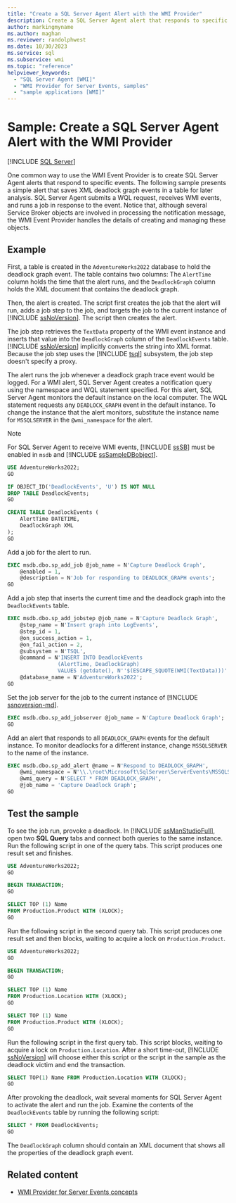 ```yaml
---
title: "Create a SQL Server Agent Alert with the WMI Provider"
description: Create a SQL Server Agent alert that responds to specific events. This simple alert saves XML deadlock graph events in a table for later analysis.
author: markingmyname
ms.author: maghan
ms.reviewer: randolphwest
ms.date: 10/30/2023
ms.service: sql
ms.subservice: wmi
ms.topic: "reference"
helpviewer_keywords:
  - "SQL Server Agent [WMI]"
  - "WMI Provider for Server Events, samples"
  - "sample applications [WMI]"
---
```

# Sample: Create a SQL Server Agent Alert with the WMI Provider

[!INCLUDE [SQL Server](../../includes/applies-to-version/sqlserver.md)]

One common way to use the WMI Event Provider is to create SQL Server Agent alerts that respond to specific events. The following sample presents a simple alert that saves XML deadlock graph events in a table for later analysis. SQL Server Agent submits a WQL request, receives WMI events, and runs a job in response to the event. Notice that, although several Service Broker objects are involved in processing the notification message, the WMI Event Provider handles the details of creating and managing these objects.

## Example

First, a table is created in the `AdventureWorks2022` database to hold the deadlock graph event. The table contains two columns: The `AlertTime` column holds the time that the alert runs, and the `DeadlockGraph` column holds the XML document that contains the deadlock graph.

Then, the alert is created. The script first creates the job that the alert will run, adds a job step to the job, and targets the job to the current instance of [!INCLUDE [ssNoVersion](../../includes/ssnoversion-md.md)]. The script then creates the alert.

The job step retrieves the `TextData` property of the WMI event instance and inserts that value into the `DeadlockGraph` column of the `DeadlockEvents` table. [!INCLUDE [ssNoVersion](../../includes/ssnoversion-md.md)] implicitly converts the string into XML format. Because the job step uses the [!INCLUDE [tsql](../../includes/tsql-md.md)] subsystem, the job step doesn't specify a proxy.

The alert runs the job whenever a deadlock graph trace event would be logged. For a WMI alert, SQL Server Agent creates a notification query using the namespace and WQL statement specified. For this alert, SQL Server Agent monitors the default instance on the local computer. The WQL statement requests any `DEADLOCK_GRAPH` event in the default instance. To change the instance that the alert monitors, substitute the instance name for `MSSQLSERVER` in the `@wmi_namespace` for the alert.

> [!NOTE]  
> For SQL Server Agent to receive WMI events, [!INCLUDE [ssSB](../../includes/sssb-md.md)] must be enabled in `msdb` and [!INCLUDE [ssSampleDBobject](../../includes/sssampledbobject-md.md)].

```sql
USE AdventureWorks2022;
GO

IF OBJECT_ID('DeadlockEvents', 'U') IS NOT NULL
DROP TABLE DeadlockEvents;
GO

CREATE TABLE DeadlockEvents (
    AlertTime DATETIME,
    DeadlockGraph XML
);
GO
```

Add a job for the alert to run.

```sql
EXEC msdb.dbo.sp_add_job @job_name = N'Capture Deadlock Graph',
    @enabled = 1,
    @description = N'Job for responding to DEADLOCK_GRAPH events';
GO
```

Add a job step that inserts the current time and the deadlock graph into the `DeadlockEvents` table.

```sql
EXEC msdb.dbo.sp_add_jobstep @job_name = N'Capture Deadlock Graph',
    @step_name = N'Insert graph into LogEvents',
    @step_id = 1,
    @on_success_action = 1,
    @on_fail_action = 2,
    @subsystem = N'TSQL',
    @command = N'INSERT INTO DeadlockEvents
                (AlertTime, DeadlockGraph)
                VALUES (getdate(), N''$(ESCAPE_SQUOTE(WMI(TextData)))'')',
    @database_name = N'AdventureWorks2022';
GO
```

Set the job server for the job to the current instance of [!INCLUDE [ssnoversion-md](../../includes/ssnoversion-md.md)].

```sql
EXEC msdb.dbo.sp_add_jobserver @job_name = N'Capture Deadlock Graph';
GO
```

Add an alert that responds to all `DEADLOCK_GRAPH` events for the default instance. To monitor deadlocks for a different instance, change `MSSQLSERVER` to the name of the instance.

```sql
EXEC msdb.dbo.sp_add_alert @name = N'Respond to DEADLOCK_GRAPH',
    @wmi_namespace = N'\\.\root\Microsoft\SqlServer\ServerEvents\MSSQLSERVER',
    @wmi_query = N'SELECT * FROM DEADLOCK_GRAPH',
    @job_name = 'Capture Deadlock Graph';
GO
```

## Test the sample

To see the job run, provoke a deadlock. In [!INCLUDE [ssManStudioFull](../../includes/ssmanstudiofull-md.md)], open two **SQL Query** tabs and connect both queries to the same instance. Run the following script in one of the query tabs. This script produces one result set and finishes.

```sql
USE AdventureWorks2022;
GO

BEGIN TRANSACTION;
GO

SELECT TOP (1) Name
FROM Production.Product WITH (XLOCK);
GO
```

Run the following script in the second query tab. This script produces one result set and then blocks, waiting to acquire a lock on `Production.Product`.

```sql
USE AdventureWorks2022;
GO

BEGIN TRANSACTION;
GO

SELECT TOP (1) Name
FROM Production.Location WITH (XLOCK);
GO

SELECT TOP (1) Name
FROM Production.Product WITH (XLOCK);
GO
```

Run the following script in the first query tab. This script blocks, waiting to acquire a lock on `Production.Location`. After a short time-out, [!INCLUDE [ssNoVersion](../../includes/ssnoversion-md.md)] will choose either this script or the script in the sample as the deadlock victim and end the transaction.

```sql
SELECT TOP(1) Name FROM Production.Location WITH (XLOCK);
GO
```

After provoking the deadlock, wait several moments for SQL Server Agent to activate the alert and run the job. Examine the contents of the `DeadlockEvents` table by running the following script:

```sql
SELECT * FROM DeadlockEvents;
GO
```

The `DeadlockGraph` column should contain an XML document that shows all the properties of the deadlock graph event.

## Related content

- [WMI Provider for Server Events concepts](wmi-provider-for-server-events-concepts.md)
